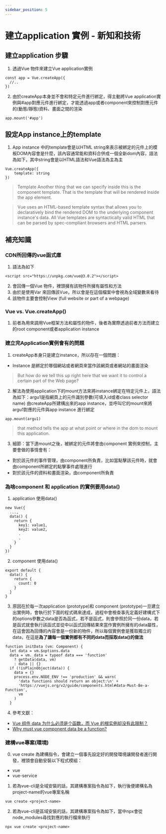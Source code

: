 ```yaml
---
sidebar_position: 5
---
```


# 建立application 實例 - 新知和技術

## 建立application 步驟
1. 透過Vue 物件來建立Vue application實例

```
const app = Vue.createApp({
  //..
})
```

2. 由於createApp本身並不會和特定元件進行綁定，得主動將Vue application實例與#app對應元件進行綁定，才能透過app或者component來控制對應元件的(動態/靜態)資料、畫面之間的渲染
```
app.mount('#app')
```

## 設定App instance上的template
1. App instance 中的template會是以HTML string來表示被綁定的元件上的模板DOM內容會是什麼，該內容通常能和資料合併成一個全新dom內容，語法為如下，其中string會是以HTML語法和Vue語法為主為主

```
Vue.createApp({
	template: string
})
```

> Template Another thing that we can specify inside this is the component template. That is the template that will be rendered inside the app element.


> Vue uses an HTML-based template syntax that allows you to declaratively bind the rendered DOM to the underlying component instance's data.  All Vue templates are syntactically valid HTML that can be parsed by spec-compliant browsers and HTML parsers.



## 補充知識
### CDN所回傳的vue函式庫
1. 語法為如下

```
<script src="https://unpkg.com/vue@3.0.2"></script>
```
2. 會回傳一個Vue 物件，裡頭擁有該物件所擁有屬性和方法
3. 由於是使用Var 來回傳該Vue，所以會是在這個檔案中會視為全域變數來看待
4. 該物件主要會控制View (full website or part of a webpage)


### Vue vs. Vue.createApp()
1. 前者為用來調用Vue框架方法和屬性的物件，後者為實際透過前者方法而建立的root component或者application instance

### 建立完Application實例會有的問題
1. createApp本身只是建立instance，所以存在一個問題：
 - Instance 是綁定於哪個網站或者網頁來當作該網頁或者網站的畫面渲染
> But how do we tell this up right here that we want it to control a certain part of the Web page?

2. 解法為使用application下的mount方法來將instance綁定在特定元件上，語法為如下：argu1是指網頁上的元件識別參數(可填入id或者class selector name) 由createApp所建構出來的app instance，並呼叫它的mount來將argu1對應的元件與app instance 進行綁定
```
app.mount(argu1)
```

> that method tells the app at what point or where in the dom to mount this application.

3. 細節：當下達mount之後，被綁定的元件將會由component 實例來控制，主要會做的事情會有：
  - 對於該元件的事件管理，由component所負責，比如當點擊該元件時，就會由component所綁定的點擊事件處理進行
  - 對於該元件的資料和畫面渲染，由component所負責






### 為啥component 和 application 的實例要用data()
1. application 使用data()
```
new Vue({
  ...,
  data() {
    return {
      key1: value1,
      key2: value2,
      .
      .
    }
  }
})
```

2. component 使用data()
```
export default {
  data() {
    return {
      count: 0
    }
  }
}
```

3. 原因在於每一次application (prototype)和 component (prototype)一旦建立出實例時，會執行於下面的程式碼來達成，過程中會檢查事先定義好建構式下的options參數之data是否為函式，若不是函式，則會參照於同一份data，若是函式就會執行該函式並從中以函式回傳結果來當作實例所擁有的data屬性，在這會因為回傳的內容會是一份新的物件，所以每個實例會是獲取獨立的data，在這是**為了讓每一個實例都有不同的data而採取data()的做法**

```
function initData (vm: Component) {
  let data = vm.$options.data
  data = vm._data = typeof data === 'function'
    ? getData(data, vm)
    : data || {}
  if (!isPlainObject(data)) {
    data = {}
    process.env.NODE_ENV !== 'production' && warn(
      'data functions should return an object:\n' +
      'https://vuejs.org/v2/guide/components.html#data-Must-Be-a-Function',
      vm
    )
  }
```

4. 參考文獻：
- [Vue 组件 data 为什么必须是个函数，而 Vue 的根实例却没有此限制？](https://www.zhihu.com/question/384454093)
- [Why must vue component data be a function?](https://stackoverflow.com/questions/46826709/why-must-vue-component-data-be-a-function)


### 建構vue專案(環境)
0. vue create 為建構指令，會建立一個事先設定好的開發環境讓開發者進行開發，裡頭會自動安裝以下程式模組：
  - vue
  - vue-service
1. 若為vue-cli是全域安裝的話，其建構專案指令為如下，執行後便建構名為project-name的vue專案名稱
```
vue create <project-name>
```
2. 若為vue-cli是區域安裝的話，其建構專案指令為如下，當中npx會從node_modules尋找對應的執行檔來執行
```
npx vue create <project-name>
```